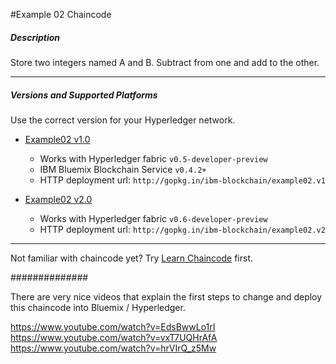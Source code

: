 #Example 02 Chaincode

##### Description

Store two integers named A and B. Subtract from one and add to the other.

***

##### Versions and Supported Platforms
Use the correct version for your Hyperledger network.

- [Example02 v1.0](https://github.com/ibm-blockchain/example02/tree/v1.0) 
	- Works with Hyperledger fabric `v0.5-developer-preview`
	- IBM Bluemix Blockchain Service `v0.4.2+`
	- HTTP deployment url: `http://gopkg.in/ibm-blockchain/example02.v1`

- [Example02 v2.0](https://github.com/ibm-blockchain/example02/tree/v2.0)
	- Works with Hyperledger fabric `v0.6-developer-preview`
	- HTTP deployment url: `http://gopkg.in/ibm-blockchain/example02.v2`

****

Not familiar with chaincode yet? Try [Learn Chaincode](https://github.com/IBM-Blockchain/learn-chaincode) first.



##############

There are very nice videos that explain the first steps to change and deploy this chaincode into Bluemix / Hyperledger.

https://www.youtube.com/watch?v=EdsBwwLo1rI
https://www.youtube.com/watch?v=vxT7UQHrAfA
https://www.youtube.com/watch?v=hrVIrQ_z5Mw

